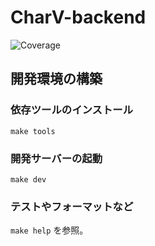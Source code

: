 # CharV-backend
<img alt="Coverage" src="https://charvstack.github.io/CharV-backend/coverage.svg">
</a>

## 開発環境の構築

### 依存ツールのインストール

```shell
make tools
```

### 開発サーバーの起動

```shell
make dev
```

### テストやフォーマットなど

`make help` を参照。
